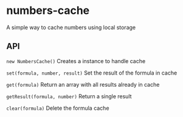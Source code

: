 numbers-cache
=============

A simple way to cache numbers using local storage

API
---

`new NumbersCache()`
Creates a instance to handle cache

`set(formula, number, result)`
Set the result of the formula in cache

`get(formula)`
Return an array with all results already in cache

`getResult(formula, number)`
Return a single result

`clear(formula)`
Delete the formula cache

